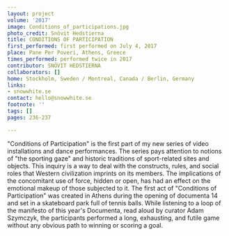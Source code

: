 ```yaml
---
layout: project
volume: '2017'
image: Conditions_of_participations.jpg
photo_credit: Snövit Hedstierna
title: CONDITIONS OF PARTICIPATION
first_performed: first performed on July 4, 2017
place: Pane Per Poveri, Athens, Greece
times_performed: performed twice in 2017
contributor: SNÖVIT HEDSTIERNA
collaborators: []
home: Stockholm, Sweden / Montreal, Canada / Berlin, Germany
links:
- snowwhite.se
contact: hello@snowwhite.se
footnote: ''
tags: []
pages: 236-237

---
```


"Conditions of Participation" is the first part of my new series of video installations and dance performances. The series pays attention to notions of "the sporting gaze" and historic traditions of sport-related sites and objects. This inquiry is a way to deal with the constructs, rules, and social roles that Western civilization imprints on its members. The implications of the concomitant use of force, hidden or open, has had an effect on the emotional makeup of those subjected to it. The first act of "Conditions of Participation" was created in Athens during the opening of documenta 14 and set in a skateboard park full of tennis balls. While listening to a loop of the manifesto of this year's Documenta, read aloud by curator Adam Szymczyk, the participants performed a long, exhausting, and futile game without any obvious path to winning or scoring a goal.
